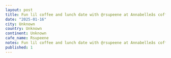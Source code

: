 ```yaml
---
layout: post
title: Fun lil coffee and lunch date with @rsupeene at Annabelleâs coffee and pastries, delicious coffee and treats. #worldcoffeetour
date: "2025-01-16"
city: Unknown
country: Unknown
continent: Unknown
cafe_name: Rsupeene
notes: Fun lil coffee and lunch date with @rsupeene at Annabelleâs coffee and pastries, delicious coffee and treats. #worldcoffeetour
published: 1
---
```

